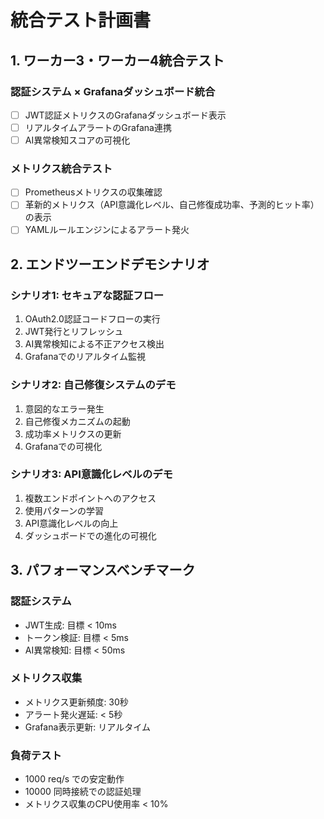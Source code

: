# 統合テスト計画書

## 1. ワーカー3・ワーカー4統合テスト

### 認証システム × Grafanaダッシュボード統合
- [ ] JWT認証メトリクスのGrafanaダッシュボード表示
- [ ] リアルタイムアラートのGrafana連携
- [ ] AI異常検知スコアの可視化

### メトリクス統合テスト
- [ ] Prometheusメトリクスの収集確認
- [ ] 革新的メトリクス（API意識化レベル、自己修復成功率、予測的ヒット率）の表示
- [ ] YAMLルールエンジンによるアラート発火

## 2. エンドツーエンドデモシナリオ

### シナリオ1: セキュアな認証フロー
1. OAuth2.0認証コードフローの実行
2. JWT発行とリフレッシュ
3. AI異常検知による不正アクセス検出
4. Grafanaでのリアルタイム監視

### シナリオ2: 自己修復システムのデモ
1. 意図的なエラー発生
2. 自己修復メカニズムの起動
3. 成功率メトリクスの更新
4. Grafanaでの可視化

### シナリオ3: API意識化レベルのデモ
1. 複数エンドポイントへのアクセス
2. 使用パターンの学習
3. API意識化レベルの向上
4. ダッシュボードでの進化の可視化

## 3. パフォーマンスベンチマーク

### 認証システム
- JWT生成: 目標 < 10ms
- トークン検証: 目標 < 5ms
- AI異常検知: 目標 < 50ms

### メトリクス収集
- メトリクス更新頻度: 30秒
- アラート発火遅延: < 5秒
- Grafana表示更新: リアルタイム

### 負荷テスト
- 1000 req/s での安定動作
- 10000 同時接続での認証処理
- メトリクス収集のCPU使用率 < 10%